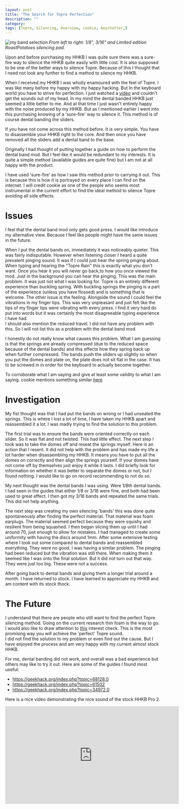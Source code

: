 ```yaml
---
layout: post
title: "The Search for Topre Perfection"
description: ""
category: 
tags: [Topre, Silencing, Overview, cookie, keychatter,]
---
```

![my band selection](http://i.imgur.com/0LME7hH.jpg)
*From left to right: 1/8", 3/16" and Limited edition RoastPotatoes silencing pad.*

Upon and before purchasing my HHKB I was quite sure there was a sure-fire way to silence the HHKB quite easily with little cost. It is also supposed to be one of the better ways to silence Topre. Because of this I thought that I need not look any further to find a method to silence my HHKB.

When I received my HHKB I was wholly enamoured with the feel of Topre. I was like many before my happy with my happy hacking. But In the keyboard world you have to strive for perfection. I just watched a [video](https://youtu.be/TnccjYX2ItI) and couldn't get the sounds out of my head. In my mind the dental banded HHKB just seemed a little better to me. And at that time I just wasn't entirely happy with the noise produced by my HHKB. But as I mentioned earlier I went into this purchasing knowing of a 'sure-fire' way to silence it. This method is of course dental banding the sliders.  

If you have not come across this method before. It is very simple. You have to disassemble your HHKB right to the core. And then once you have removed all the sliders add a dental band to the base.

Originally I had thought of putting together a guide on how to perform the dental band mod. But I feel like it would be redundant to my interests. It is quite a simple method (available guides are quite fine) but I am not at all happy with the product.

I have used 'sure-fire' as how I saw this method prior to carrying it out. This is because this is how it is portrayed on every place I can find on the internet. I will credit cookie as one of the people who seems most instrumental in the current effort to find the ideal method to silence Topre avoiding all side effects.

# Issues
I feel that the dental band mod only gets good press. I would like introduce my alternative view. Because I feel like people might have the same issues in the future.

When I put the dental bands on, immediately it was noticeably quieter. This was fairly indisputable. However when listening closer I heard a quite prevalent pinging sound. It was if I could just hear the spring pinging about. When typing and hearing the "Topre Rain" this is exactly what you don't want. Once you hear it you will never go back,to how you once viewed the mod. Just in the background you can hear the pinging.
This was the main problem. It was just not what I was looking for. Topre is an entirely different experience than buckling spring. With buckling springs the pinging is a part of the experience (unless you have flossed) and is something that is welcome.
The other issue is the feeling. Alongside the sound I could feel the vibrations in my finger tips. This was very unpleasant and just felt like the tips of my finger tips were vibrating with every press. I find it very hard do put into words but it was certainly the most disagreeable typing experience I have had.    
I should also mention the reduced travel. I did not have any problem with this. So I will not list this as a problem with the dental band mod.

I honestly do not really know what causes this problem. What I am guessing is that the springs are already compressed (due to the reduced space because of the dental bands) and this effects how they spring back up when further compressed. The bands push the sliders up slightly so when you put the domes and plate on, the plate does not sit flat in the case. It has to be screwed in in order for the keyboard to actually become together.

To corroborate what I am saying and give at least some validity to what I am saying. cookie mentions something similar [here](http://deskthority.net/photos-f62/did-a-silence-mod-on-my-topre-88ub-t5955.html#wrapper)

# Investigation
My fist thought was that I had put the bands on wrong or I had unseated the springs. This is where I lost a lot of time, I have taken my HHKB apart and reassembled it a lot. I was madly trying to find the solution to this problem. 

The first trial was to ensure the bands were oriented correctly on each slider. So it was flat and not twisted. This had little effect.
The next step I took was to take the domes off and reseat the springs myself. Here is an action that I resent. It did not help with the problem and has made my life a lot harder when disassembling my HHKB. It means you have to put all the domes on correctly and then align the springs yourself. If your domes have not come off by themselves just enjoy it while it lasts. I did briefly look for information on whether it was better to separate the domes or not, but I found nothing. I would like to go on record recommending to not do so. 

My next thought was the dental bands I was using. Were 1/8th dental bands. I had seen in the guides that either 1/8 or 3/16 were fine, and both had been used to great effect. I then got my 3/16 bands and repeated the same trials. This did not help anything.

The next step was creating my own silencing 'bands' this was done quite spontaneously after finding the perfect material. That material was foam earplugs. The material seemed perfect because they were squishy and resilient from being squashed. I then began slicing them up until I had around 70, just enough to allow for mistakes. I had managed to create some uniformity with having the discs around 1mm. After some extensive testing where I took out some compared to dental bands and reassembled everything. They were no good. I was having a similar problem. The pinging had been reduced but the vibration was still there. When making them it seemed like I was onto the final solution. But it did not turn out that way. They were just too big. These were not a success.

After going back to dental bands and giving them a longer trial around a month. I have returned to stock. I have learned to appreciate my HHKB and am content with its stock thock.

# The Future
I understand that there are people who still want to find the perfect Topre silencing method. Going on the current research thin foam is the way to go. I would also like to draw attention to [this](http://deskthority.net/help-f53/silencing-rings-for-topre-rf-or-hhkb-t10051.html) interest check. This is the most promising way you will achieve the 'perfect' Topre sound.  
I did not find the solution to my problem or even find out the cause. But I have enjoyed the process and am very happy with my current almost stock HHKB.

For me, dental banding did not work, and overall was a bad experience but others may like to try it out. Here are some of the guides I found most useful:

* <https://geekhack.org/index.php?topic=68128.0>
* <https://geekhack.org/index.php?topic=61502>
* <https://geekhack.org/index.php?topic=34972.0> 

Here is a nice video demonstrating the nice sound of the stock HHKB Pro 2.
<iframe width="560" height="315" src="https://www.youtube.com/embed/06ou14fumUk" frameborder="0" allowfullscreen></iframe>
